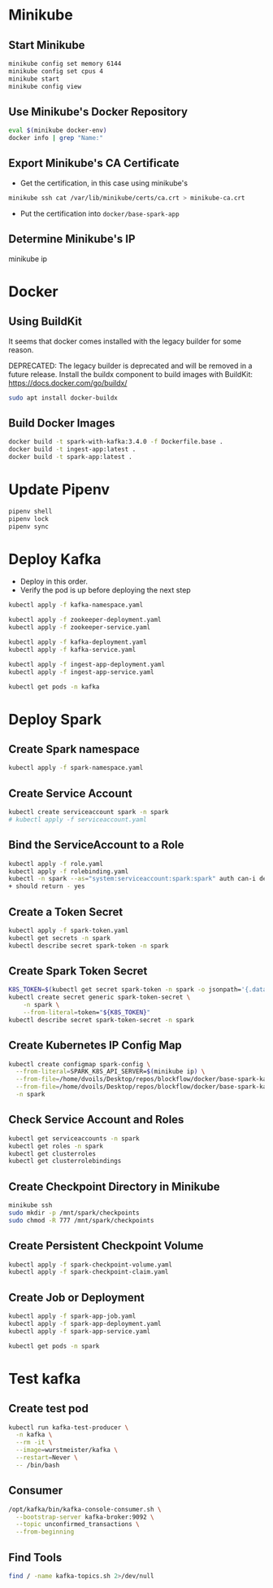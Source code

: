
# Minikube
## Start Minikube
```bash
minikube config set memory 6144
minikube config set cpus 4
minikube start
minikube config view
```

## Use Minikube's Docker Repository
```bash
eval $(minikube docker-env)
docker info | grep "Name:"
```

## Export Minikube's CA Certificate
+ Get the certification, in this case using minikube's
```bash
minikube ssh cat /var/lib/minikube/certs/ca.crt > minikube-ca.crt
```
+ Put the certification into `docker/base-spark-app`

## Determine Minikube's IP
minikube ip

# Docker
## Using BuildKit
It seems that docker comes installed with the legacy builder for some reason.

DEPRECATED: The legacy builder is deprecated and will be removed in a future release.
            Install the buildx component to build images with BuildKit:
            https://docs.docker.com/go/buildx/

```bash
sudo apt install docker-buildx
```

## Build Docker Images
```bash
docker build -t spark-with-kafka:3.4.0 -f Dockerfile.base .
docker build -t ingest-app:latest .
docker build -t spark-app:latest .
```

# Update Pipenv
```bash
pipenv shell
pipenv lock
pipenv sync
```



# Deploy Kafka
+ Deploy in this order.
+ Verify the pod is up before deploying the next step

```bash
kubectl apply -f kafka-namespace.yaml

kubectl apply -f zookeeper-deployment.yaml
kubectl apply -f zookeeper-service.yaml

kubectl apply -f kafka-deployment.yaml
kubectl apply -f kafka-service.yaml

kubectl apply -f ingest-app-deployment.yaml
kubectl apply -f ingest-app-service.yaml

kubectl get pods -n kafka
```

# Deploy Spark
## Create Spark namespace
```bash
kubectl apply -f spark-namespace.yaml
```

## Create Service Account
```bash
kubectl create serviceaccount spark -n spark
# kubectl apply -f serviceaccount.yaml
```

## Bind the ServiceAccount to a Role
```bash
kubectl apply -f role.yaml
kubectl apply -f rolebinding.yaml
kubectl -n spark --as="system:serviceaccount:spark:spark" auth can-i deletecollection configmaps
+ should return - yes
```
## Create a Token Secret
```bash
kubectl apply -f spark-token.yaml
kubectl get secrets -n spark
kubectl describe secret spark-token -n spark
```

## Create Spark Token Secret
```bash
K8S_TOKEN=$(kubectl get secret spark-token -n spark -o jsonpath='{.data.token}' | base64 --decode)
kubectl create secret generic spark-token-secret \
    -n spark \
    --from-literal=token="${K8S_TOKEN}"
kubectl describe secret spark-token-secret -n spark
```

## Create Kubernetes IP Config Map
```bash
kubectl create configmap spark-config \
  --from-literal=SPARK_K8S_API_SERVER=$(minikube ip) \
  --from-file=/home/dvoils/Desktop/repos/blockflow/docker/base-spark-kafka/spark-defaults.conf \
  --from-file=/home/dvoils/Desktop/repos/blockflow/docker/base-spark-kafka/log4j.properties \
  -n spark
```

## Check Service Account and Roles
```bash
kubectl get serviceaccounts -n spark
kubectl get roles -n spark
kubectl get clusterroles
kubectl get clusterrolebindings
```

## Create Checkpoint Directory in Minikube
```bash
minikube ssh
sudo mkdir -p /mnt/spark/checkpoints
sudo chmod -R 777 /mnt/spark/checkpoints
```

## Create Persistent Checkpoint Volume
```bash
kubectl apply -f spark-checkpoint-volume.yaml
kubectl apply -f spark-checkpoint-claim.yaml
```

## Create Job or Deployment
```bash
kubectl apply -f spark-app-job.yaml
kubectl apply -f spark-app-deployment.yaml
kubectl apply -f spark-app-service.yaml

kubectl get pods -n spark
```


# Test kafka
## Create test pod
```bash
kubectl run kafka-test-producer \
  -n kafka \
  --rm -it \
  --image=wurstmeister/kafka \
  --restart=Never \
  -- /bin/bash
```

## Consumer
```bash
/opt/kafka/bin/kafka-console-consumer.sh \
  --bootstrap-server kafka-broker:9092 \
  --topic unconfirmed_transactions \
  --from-beginning
```

## Find Tools
```bash
find / -name kafka-topics.sh 2>/dev/null
```


